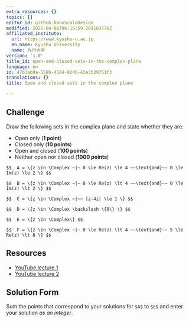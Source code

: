 ```yaml
---
extra_resources: {}
topics: []
editor_id: github.NanoScaleDesign
modified: 2021-04-06T06:16:59.209103776Z
affiliated_institute:
  url: https://www.kyushu-u.ac.jp
  en_name: Kyushu University
  name: 九州大学
version: '1.0'
title_id: open-and-closed-sets-in-the-complex-plane
language: en
id: 47b3ab9a-558b-4584-9246-43e3b29751f3
translations: {}
title: Open and closed sets in the complex plane

---
```


## Challenge
Draw the following sets in the complex plane and state whether they are:

* Open only (**1 point**)
* Closed only (**10 points**)
* Open and closed (**100 points**)
* Neither open nor closed (**1000 points**)

`$$ 
A = \{z \in \Complex ~|~ 0 \le Re(z) \le 4 ~~\text{and}~~ 0 \le Im(z) \le 2 \}
$$`

`$$ 
B = \{z \in \Complex ~|~ 0 \le Re(z) \lt 4 ~~\text{and}~~ 0 \le Im(z) \lt 2 \}
$$`

`$$ 
C = \{z \in \Complex ~|~~ |z-4i| \le 1 \}
$$`

`$$ 
D = \{z \in \Complex \backslash \{0\} \}
$$`

`$$ 
E = \{z \in \Complex\}
$$`

`$$ 
F = \{z \in \Complex ~|~ 0 \le Re(z) \lt 4 ~~\text{and}~~ 5 \le Re(z) \lt 8 \}
$$`

## Resources
- [YouTube lecture 1](https://www.youtube.com/watch?v=lSN-8_8sNa4&list=PLi7yHjesblV0sSfZzWdSUXGO683n_nJdQ&index=5)
- [YouTube lecture 2](https://www.youtube.com/watch?v=hXkJwYVSXLY)


## Solution Form
Sum the points that correspond to your solutions for `$A$` to `$E$` and enter your solution *as an integer*.